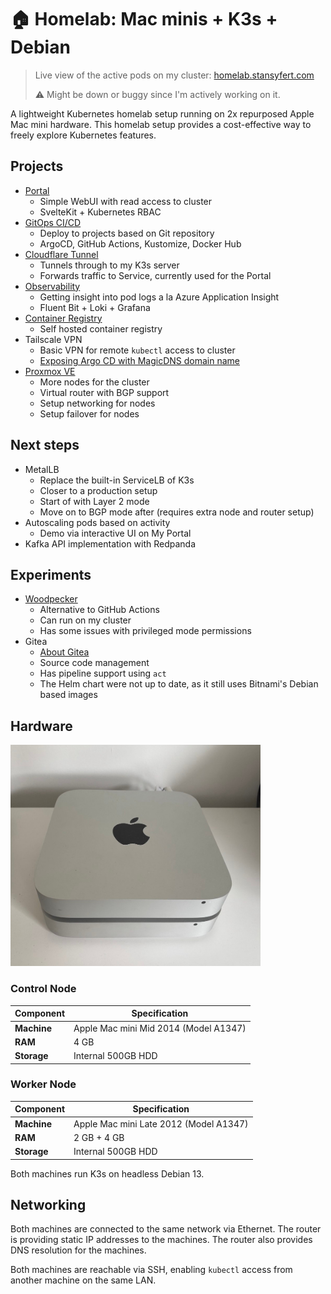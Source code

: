 # 🏠 Homelab: Mac minis + K3s + Debian

> Live view of the active pods on my cluster: [homelab.stansyfert.com](https://homelab.stansyfert.com)
>
> ⚠️ Might be down or buggy since I'm actively working on it.

A lightweight Kubernetes homelab setup running on 2x repurposed Apple Mac mini hardware.
This homelab setup provides a cost-effective way to freely explore Kubernetes features.

## Projects

- [Portal](projects/portal/README.md)
    - Simple WebUI with read access to cluster
    - SvelteKit + Kubernetes RBAC
- [GitOps CI/CD](projects/gitops/README.md)
    - Deploy to projects based on Git repository
    - ArgoCD, GitHub Actions, Kustomize, Docker Hub
- [Cloudflare Tunnel](projects/cloudflare-tunnel/README.md)
    - Tunnels through to my K3s server
    - Forwards traffic to Service, currently used for the Portal
- [Observability](projects/observability/README.md)
    - Getting insight into pod logs a la Azure Application Insight
    - Fluent Bit + Loki + Grafana
- [Container Registry](projects/container-registry/README.md)
    - Self hosted container registry
- Tailscale VPN
    - Basic VPN for remote `kubectl` access to cluster
    - [Exposing Argo CD with MagicDNS domain name](projects/gitops/argocd/tailscale-ingress.yaml)
- [Proxmox VE](projects/proxmox/README.md)
    - More nodes for the cluster
    - Virtual router with BGP support
    - Setup networking for nodes
    - Setup failover for nodes


## Next steps

- MetalLB
    - Replace the built-in ServiceLB of K3s
    - Closer to a production setup
    - Start of with Layer 2 mode
    - Move on to BGP mode after (requires extra node and router setup)
- Autoscaling pods based on activity
    - Demo via interactive UI on My Portal
- Kafka API implementation with Redpanda


## Experiments

- [Woodpecker](projects/woodpecker/README.md)
    - Alternative to GitHub Actions
    - Can run on my cluster
    - Has some issues with privileged mode permissions
- Gitea
    - [About Gitea](https://gitea.io/)
    - Source code management
    - Has pipeline support using `act`
    - The Helm chart were not up to date, as it still uses Bitnami's Debian based images

## Hardware

[<img src="./images/macminis.jpg" width="400" />]()

### Control Node

| Component | Specification |
|-----------|---------------|
| **Machine** | Apple Mac mini Mid 2014 (Model A1347) |
| **RAM** | 4 GB |
| **Storage** | Internal 500GB HDD |

### Worker Node

| Component | Specification |
|-----------|---------------|
| **Machine** | Apple Mac mini Late 2012 (Model A1347) |
| **RAM** | 2 GB + 4 GB |
| **Storage** | Internal 500GB HDD |

Both machines run K3s on headless Debian 13.

## Networking

Both machines are connected to the same network via Ethernet.
The router is providing static IP addresses to the machines.
The router also provides DNS resolution for the machines.

Both machines are reachable via SSH, enabling `kubectl` access from another machine on the same LAN.
